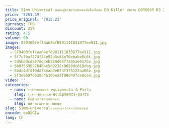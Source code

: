 ```yaml
---
title: 51mm Universal หลอดคู่รถจักรยานยนต์ท่อไอเสียท่อ DB Killer สําหรับ CBR500R R3 Z900 Z400 ฯลฯไอเสียดัดแปลง Sina Tec
price: '5261.39'
price_original: '7015.22'
currency: THB
discount: 25%
rating: 4.5
volume: 90
image: S79400fef7aa64ef8981111033877ee91I.jpg
images:
  - S79400fef7aa64ef8981111033877ee91I.jpg
  - Sf7c7baf274f34e92a5c85e76ebabe8c6t.jpg
  - Sd5bddcd8e7dd4eb589d64f7a05ae617bv.jpg
  - Sb0f5390576464c5d9232c9659dc018cbg.jpg
  - Sb4c4dfdf0dd74eab9e87df376122aa06v.jpg
  - Sf3e9697d638c4519bea5f90d497ce0cen.jpg
video: ''
categories:
  - name: รถจักรยานยนต์ equipments & Parts
    slug: รถจ-กรยานยนต-equipments-parts
  - name: ชิ้นส่วนรถจักรยานยนต์
    slug: นส-วนรถจ-กรยานยนต
slug: 51mm-universal-หลอดค-รถจ-กรยานยนต
encode: ooOXGIw
lang: th
---
```

  